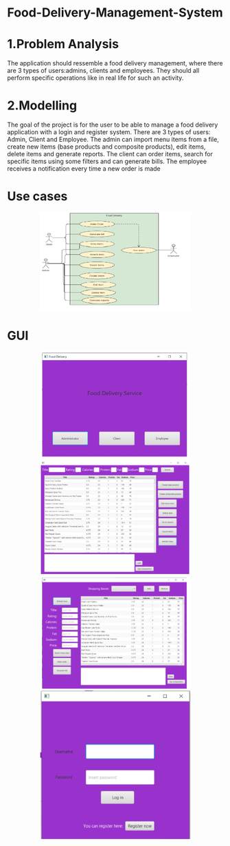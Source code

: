 # Food-Delivery-Management-System
# 1.Problem Analysis
The application should ressemble a food delivery management, where there are 3 types of 
users:admins, clients and employees. They should all perform specific operations like in real life for such 
an activity.
# 2.Modelling
The goal of the project is for the user to be able to manage a food delivery application with a login 
and register system. There are 3 types of users: Admin, Client and Employee. The admin can import menu 
items from a file, create new items (base products and composite products), edit items, delete items and 
generate reports. The client can order items, search for specific items using some filters and can generate 
bills. The employee receives a notification every time a new order is made
# Use cases 
<p align="center">
  <img src="https://github.com/sergiugaga14/Food-Delivery-Management-System/blob/master/use.png" width="350" title="">

</p>

# GUI
<p align="center">
  
  <img src="https://github.com/sergiugaga14/Food-Delivery-Management-System/blob/master/u1.png" width="350" title="">
  
  <img src="https://github.com/sergiugaga14/Food-Delivery-Management-System/blob/master/u2.png" width="350" title="">
  
  <img src="https://github.com/sergiugaga14/Food-Delivery-Management-System/blob/master/u3.png" width="350" title="">
  
  <img src="https://github.com/sergiugaga14/Food-Delivery-Management-System/blob/master/u4.png" width="350" title="">

</p>
